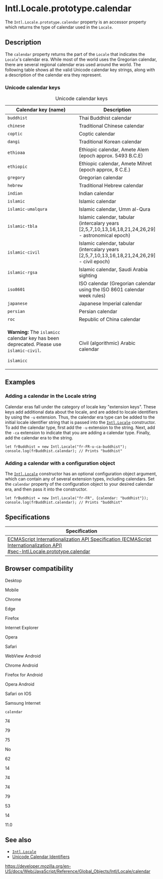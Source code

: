 Intl.Locale.prototype.calendar
==============================

The `Intl.Locale.prototype.calendar` property is an accessor property which returns the type of calendar used in the `Locale`.

Description
-----------

The `calendar` property returns the part of the `Locale` that indicates the `Locale`'s calendar era. While most of the world uses the Gregorian calendar, there are several regional calendar eras used around the world. The following table shows all the valid Unicode calendar key strings, along with a description of the calendar era they represent.

### Unicode calendar keys

<table><caption>Unicode calendar keys</caption><colgroup><col style="width: 50%" /><col style="width: 50%" /></colgroup><thead><tr class="header"><th>Calendar key (name)</th><th>Description</th></tr></thead><tbody><tr class="odd"><td><code>buddhist</code></td><td>Thai Buddhist calendar</td></tr><tr class="even"><td><code>chinese</code></td><td>Traditional Chinese calendar</td></tr><tr class="odd"><td><code>coptic</code></td><td>Coptic calendar</td></tr><tr class="even"><td><code>dangi</code></td><td>Traditional Korean calendar</td></tr><tr class="odd"><td><code>ethioaa</code></td><td>Ethiopic calendar, Amete Alem (epoch approx. 5493 B.C.E)</td></tr><tr class="even"><td><code>ethiopic</code></td><td>Ethiopic calendar, Amete Mihret (epoch approx, 8 C.E.)</td></tr><tr class="odd"><td><code>gregory</code></td><td>Gregorian calendar</td></tr><tr class="even"><td><code>hebrew</code></td><td>Traditional Hebrew calendar</td></tr><tr class="odd"><td><code>indian</code></td><td>Indian calendar</td></tr><tr class="even"><td><code>islamic</code></td><td>Islamic calendar</td></tr><tr class="odd"><td><code>islamic-umalqura</code></td><td>Islamic calendar, Umm al-Qura</td></tr><tr class="even"><td><code>islamic-tbla</code></td><td>Islamic calendar, tabular (intercalary years [2,5,7,10,13,16,18,21,24,26,29] - astronomical epoch)</td></tr><tr class="odd"><td><code>islamic-civil</code></td><td>Islamic calendar, tabular (intercalary years [2,5,7,10,13,16,18,21,24,26,29] - civil epoch)</td></tr><tr class="even"><td><code>islamic-rgsa</code></td><td>Islamic calendar, Saudi Arabia sighting</td></tr><tr class="odd"><td><code>iso8601</code></td><td>ISO calendar (Gregorian calendar using the ISO 8601 calendar week rules)</td></tr><tr class="even"><td><code>japanese</code></td><td>Japanese Imperial calendar</td></tr><tr class="odd"><td><code>persian</code></td><td>Persian calendar</td></tr><tr class="even"><td><code>roc</code></td><td>Republic of China calendar</td></tr><tr class="odd"><td><div class="notecard warning"><p><strong>Warning:</strong> The <code>islamicc</code> calendar key has been deprecated. Please use <code>islamic-civil</code>.</p></div><p><code>islamicc</code></p></td><td>Civil (algorithmic) Arabic calendar</td></tr></tbody></table>

Examples
--------

### Adding a calendar in the Locale string

Calendar eras fall under the category of locale key "extension keys". These keys add additional data about the locale, and are added to locale identifiers by using the `-u` extension. Thus, the calendar era type can be added to the initial locale identifier string that is passed into the [`Intl.Locale`](locale) constructor. To add the calendar type, first add the `-u` extension to the string. Next, add the `-ca` extension to indicate that you are adding a calendar type. Finally, add the calendar era to the string.

    let frBuddhist = new Intl.Locale("fr-FR-u-ca-buddhist");
    console.log(frBuddhist.calendar); // Prints "buddhist"

### Adding a calendar with a configuration object

The [`Intl.Locale`](locale) constructor has an optional configuration object argument, which can contain any of several extension types, including calendars. Set the `calendar` property of the configuration object to your desired calendar era, and then pass it into the constructor.

    let frBuddhist = new Intl.Locale("fr-FR", {calendar: "buddhist"});
    console.log(frBuddhist.calendar); // Prints "buddhist"

Specifications
--------------

<table><thead><tr class="header"><th>Specification</th></tr></thead><tbody><tr class="odd"><td><a href="https://tc39.es/ecma402/#sec-Intl.Locale.prototype.calendar">ECMAScript Internationalization API Specification (ECMAScript Internationalization API)<br />
<span class="small">#sec-Intl.Locale.prototype.calendar</span></a></td></tr></tbody></table>

Browser compatibility
---------------------

Desktop

Mobile

Chrome

Edge

Firefox

Internet Explorer

Opera

Safari

WebView Android

Chrome Android

Firefox for Android

Opera Android

Safari on IOS

Samsung Internet

`calendar`

74

79

75

No

62

14

74

74

79

53

14

11.0

See also
--------

-   [`Intl.Locale`](../locale)
-   [Unicode Calendar Identifiers](https://www.unicode.org/reports/tr35/#UnicodeCalendarIdentifier)

<a href="https://developer.mozilla.org/en-US/docs/Web/JavaScript/Reference/Global_Objects/Intl/Locale/calendar" class="_attribution-link">https://developer.mozilla.org/en-US/docs/Web/JavaScript/Reference/Global_Objects/Intl/Locale/calendar</a>
